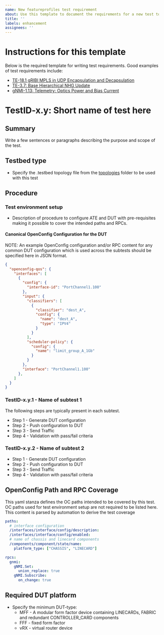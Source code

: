 ```yaml
---
name: New featureprofiles test requirement
about: Use this template to document the requirements for a new test to be implemented.
title: ''
labels: enhancement
assignees: ''
---
```


# Instructions for this template

Below is the required template for writing test requirements.  Good examples of test
requirements include:

* [TE-18.1 gRIBI MPLS in UDP Encapsulation and Decapsulation](https://github.com/openconfig/featureprofiles/blob/main/feature/gribi/otg_tests/mpls_in_udp/README.md)
* [TE-3.7: Base Hierarchical NHG Update](/feature/gribi/otg_tests/base_hierarchical_nhg_update/README.md)
* [gNMI-1.13: Telemetry: Optics Power and Bias Current](https://github.com/openconfig/featureprofiles/blob/main/feature/platform/tests/optics_power_and_bias_current_test/README.md)

# TestID-x.y: Short name of test here

## Summary

Write a few sentences or paragraphs describing the purpose and scope of the test.

## Testbed type

* Specify the .testbed topology file from the [topologies](https://github.com/openconfig/featureprofiles/tree/main/topologies) folder to be used with this test

## Procedure

### Test environment setup

* Description of procedure to configure ATE and DUT with pre-requisites making it possible to cover the intended paths and RPCs.

#### Canonical OpenConfig Configuration for the DUT

NOTE: An example OpenConfig configuration and/or RPC content for any common
DUT configuration which is used across the subtests should be specified
here in JSON format.

```json
{
  "openconfig-qos": {
    "interfaces": [
      {
        "config": {
          "interface-id": "PortChannel1.100"
        },
        "input": {
          "classifiers": [
            {
              "classifier": "dest_A",
              "config": {
                "name": "dest_A",
                "type": "IPV4"
              }
            }
          ],
          "scheduler-policy": {
            "config": {
              "name": "limit_group_A_1Gb"
            }
          }
        },
        "interface": "PortChannel1.100"
      },
    ]
  }
}
```

### TestID-x.y.1 - Name of subtest 1

The following steps are typically present in each subtest.

* Step 1 - Generate DUT configuration
* Step 2 - Push configuration to DUT
* Step 3 - Send Traffic
* Step 4 - Validation with pass/fail criteria

### TestID-x.y.2 - Name of subtest 2

* Step 1 - Generate DUT configuration
* Step 2 - Push configuration to DUT
* Step 3 - Send Traffic
* Step 4 - Validation with pass/fail criteria

## OpenConfig Path and RPC Coverage

This yaml stanza defines the OC paths intended to be covered by this test.  OC paths used
for test environment setup are not required to be listed here. This content is parsed by
automation to derive the test coverage

```yaml
paths:
  # interface configuration
  /interfaces/interface/config/description:
  /interfaces/interface/config/enabled:
  # name of chassis and linecard components
  /components/component/state/name:
    platform_type: ["CHASSIS", "LINECARD"]

rpcs:
  gnmi:
    gNMI.Set:
      union_replace: true
    gNMI.Subscribe:
      on_change: true
```

## Required DUT platform

* Specify the minimum DUT-type:
  * MFF - A modular form factor device containing LINECARDs, FABRIC and redundant CONTROLLER_CARD components
  * FFF - fixed form factor
  * vRX - virtual router device
